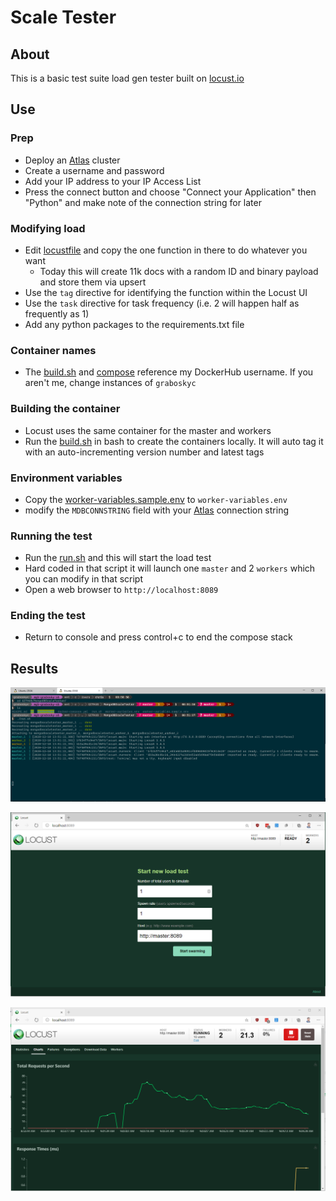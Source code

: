 # Scale Tester

## About
This is a basic test suite load gen tester built on [locust.io](https://locust.io/)

## Use
### Prep
* Deploy an [Atlas](https://www.mongodb.com/cloud/atlas) cluster
* Create a username and password
* Add your IP address to your IP Access List
* Press the connect button and choose "Connect your Application" then "Python" and make note of the connection string for later


### Modifying load
* Edit [locustfile](WorkerNode/locustfile.py) and copy the one function in there to do whatever you want
    * Today this will create 11k docs with a random ID and binary payload and store them via upsert
* Use the `tag` directive for identifying the function within the Locust UI
* Use the `task` directive for task frequency (i.e. 2 will happen half as frequently as 1)
* Add any python packages to the requirements.txt file

### Container names
* The [build.sh](WorkerNode/build.sh) and [compose](docker-compose.yml) reference my DockerHub username. If you aren't me, change instances of `graboskyc`

### Building the container
* Locust uses the same container for the master and workers
* Run the [build.sh](WorkerNode/build.sh) in bash to create the containers locally. It will auto tag it with an auto-incrementing version number and latest tags

### Environment variables
* Copy the [worker-variables.sample.env](worker-variables.sample.env) to `worker-variables.env`
* modify the `MDBCONNSTRING` field with your [Atlas](https://www.mongodb.com/cloud/atlas) connection string

### Running the test
* Run the [run.sh](run.sh) and this will start the load test
* Hard coded in that script it will launch one `master` and 2 `workers` which you can modify in that script
* Open a web browser to `http://localhost:8089`

### Ending the test
* Return to console and press control+c to end the compose stack

## Results
![](SS/ss01.png)

![](SS/ss02.png)

![](SS/ss03.png)